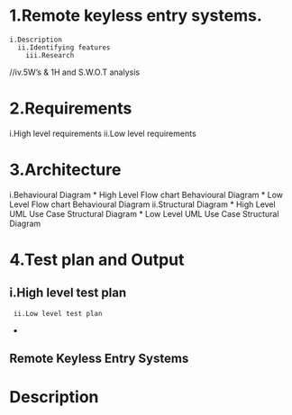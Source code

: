 # 1.Remote keyless entry systems.
    i.Description
      ii.Identifying features
        iii.Research
 //iv.5W’s & 1H and S.W.O.T analysis
# 2.Requirements
   i.High level requirements
     ii.Low level requirements
# 3.Architecture                                                                                       
   i.Behavioural Diagram
     * High Level Flow chart Behavioural Diagram
        * Low Level Flow chart Behavioural Diagram
   ii.Structural Diagram
      * High Level UML Use Case Structural Diagram
         *  Low Level UML Use Case Structural Diagram
# 4.Test plan and Output
  ## i.High level test plan
     ii.Low level test plan





-

















## Remote Keyless Entry Systems
# Description



